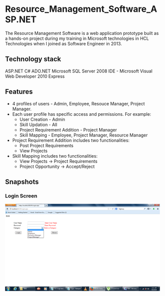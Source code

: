# Resource_Management_Software_ASP.NET
The Resource Management Software is a web application prototype built as a hands-on project during my training in Microsoft technologies in HCL Technologies when I joined as Software Engineer in 2013.

## Technology stack
ASP.NET
C#
ADO.NET
Microsoft SQL Server 2008
IDE - Microsoft Visual Web Developer 2010 Express

## Features
* 4 profiles of users - Admin, Employee, Resouce Manager, Project Manager.
* Each user profile has specific access and permissions. For example:
  * User Creation - Admin
  * Skill Updation - All
  * Project Requirement Addition - Project Manager
  * Skill Mapping - Employee, Project Manager, Resource Manager
* Project Requirement Addition includes two functionalities:
  * Post Project Requirements
  * View Projects
* Skill Mapping includes two functionalities:
  * View Projects -> Project Requirements
  * Project Opportunity -> Accept/Reject
  
## Snapshots

### Login Screen
![picture alt](https://github.com/cjwvu/Resource_Management_Software_ASP.NET/blob/master/RMS/snapshots/login.png "Login Screen")
